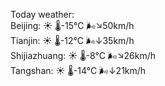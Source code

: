 Today weather:  
Beijing: ☀️   🌡️-15°C 🌬️↘50km/h  
Tianjin: ☀️   🌡️-12°C 🌬️↓35km/h  
Shijiazhuang: ☀️   🌡️-8°C 🌬️↘26km/h  
Tangshan: ☀️   🌡️-14°C 🌬️↓21km/h  
